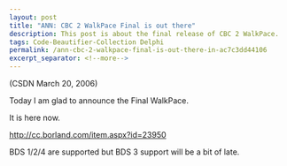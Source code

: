 ```yaml
---
layout: post
title: "ANN: CBC 2 WalkPace Final is out there"
description: This post is about the final release of CBC 2 WalkPace.
tags: Code-Beautifier-Collection Delphi
permalink: /ann-cbc-2-walkpace-final-is-out-there-in-ac7c3dd44106
excerpt_separator: <!--more-->
---
```

(CSDN March 20, 2006)

Today I am glad to announce the Final WalkPace.
<!--more-->

It is here now.

http://cc.borland.com/item.aspx?id=23950

BDS 1/2/4 are supported but BDS 3 support will be a bit of late.
